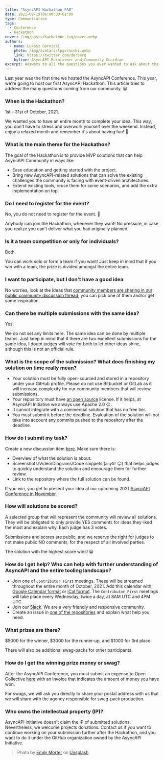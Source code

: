 ```yaml
---
title: "AsyncAPI Hackathon FAQ"
date: 2021-09-19T06:00:00+01:00
type: Communication
tags:
  - Conference
  - Hackathon
cover: /img/posts/hackathon-faq/cover.webp
authors:
  - name: Lukasz Gornicki
    photo: /img/avatars/lpgornicki.webp
    link: https://twitter.com/derberq
    byline: AsyncAPI Maintainer and Community Guardian
excerpt: Answers to all the questions you ever wanted to ask about the AsyncAPI Hackathon 2021
---
```


Last year was the first time we hosted the AsyncAPI Conference. This year, we're going to host our first AsyncAPI Hackathon. This article tries to address the many questions coming from our community. 😀

### When is the Hackathon?

1st - 31st of October, 2021.

We wanted you to have an entire month to complete your idea. This way, you don't have to stress and overwork yourself over the weekend. Instead, enjoy a relaxed month and remember it's about having fun! 🤩 

### What is the main theme for the Hackathon?

The goal of the Hackathon is to provide MVP solutions that can help AsyncAPI Community in ways like:

- Ease education and getting started with the project.
- Bring new AsyncAPI-related solutions that can solve the existing challenges the community is facing with event-driven architectures.
- Extend existing tools, reuse them for some scenarios, and add the extra implementation on top.

### Do I need to register for the event?

No, you do not need to register for the event. 🙂

Anybody can join the Hackathon, whenever they want! No pressure, in case you realize you can't deliver what you had originally planned.

### Is it a team competition or only for individuals?

Both.

You can work solo or form a team if you want! Just keep in mind that if you win with a team, the prize is divided amongst the entire team.

### I want to participate, but I don't have a good idea

No worries, look at the ideas that [community members are sharing in our public community discussion thread](https://github.com/asyncapi/community/discussions/categories/asyncapi-hack-2021-ideas-brainstorming); you can pick one of them and/or get some inspiration. 

### Can there be multiple submissions with the same idea?

Yes.

We do not set any limits here. The same idea can be done by multiple teams. Just keep in mind that if there are two excellent submissions for the same idea, I doubt judges will vote for both to let other ideas shine, although this is not an official rule.

### What is the scope of the submission? What does finishing my solution on time really mean?

- Your solution must be fully open-sourced and stored in a repository under your GitHub profile. Please do not use Bitbucket or GitLab as it will increase complexity for our community members that will review submissions.
- Your repository must have [an open source](https://choosealicense.com/) license. If it helps, at AsyncAPI Initiative we always use Apache 2.0 :wink:.
- It cannot integrate with a commercial solution that has no free tier.
- You must submit it before the deadline. Evaluation of the solution will not take into account any commits pushed to the repository after the deadline.

### How do I submit my task?

Create a new discussion item [here](https://github.com/asyncapi/community/discussions/categories/asyncapi-hack-2021-submissions). Make sure there is:
- Overview of what the solution is about.
- Screenshots/Video/Diagrams/Code snippets (`anyOf` :wink:) that helps judges to quickly understand the solution and encourage them for further review.
- Link to the repository where the full solution can be found.

If you win, you get to present your idea at our upcoming 2021 [AsyncAPI Conference in November](http://conference.asyncapi.com/).

### How will solutions be scored?

A selected group that will represent the community will review all solutions. They will be obligated to only provide YES comments for ideas they liked the most and explain why. Each judge has 3 votes. 

Submissions and scores are public, and we reserve the right for judges to not make public NO comments, for the respect of all involved parties.

The solution with the highest score wins! 😀

### How do I get help? Who can help with further understanding of AsyncAPI and the entire tooling landscape?

- Join one of `Contributor First` meetings. These will be streamed throughout the entire month of October, 2021. Add this calendar with [Google Calendar format](https://calendar.google.com/calendar/embed?src=tbrbfq4de5bcngt8okvev4lstk%40group.calendar.google.com) or [iCal format](https://calendar.google.com/calendar/ical/tbrbfq4de5bcngt8okvev4lstk%40group.calendar.google.com/public/basic.ics).  The `Contributor First` meetings will take place every Wednesday, twice a day, at 8AM UTC and 4PM UTC.
- Join our [Slack](https://www.asyncapi.com/slack-invite). We are a very friendly and responsive community.
- Create an issue in [one of the repositories](https://github.com/asyncapi/) and explain what help you need.

### What prizes are there?

$5000 for the winner, $3000 for the runner-up, and $1000 for 3rd place.

There will also be additional swag-packs for other participants.

### How do I get the winning prize money or swag?

After the AsyncAPI Conference, you must submit an expense to Open Collective [here](https://opencollective.com/asyncapi/events/asyncapi-hackathon-and-conference-2021-3156d7af) with an invoice that indicates the amount of money you have won.

For swags, we will ask you directly to share your postal address with us that we will share with the agency responsible for swag-pack production.

### Who owns the intellectual property (IP)?

AsyncAPI Initiative doesn't claim the IP of submitted solutions. Nevertheless, we welcome projects donations. Contact us if you want to continue working on your submission further after the Hackathon, and you want to do it under the GitHub organization owned by the AsyncAPI Initiative.

> Photo by <a href="https://unsplash.com/@emilymorter?utm_source=unsplash&utm_medium=referral&utm_content=creditCopyText">Emily Morter</a> on <a href="https://unsplash.com/s/photos/question-marks?utm_source=unsplash&utm_medium=referral&utm_content=creditCopyText">Unsplash</a>